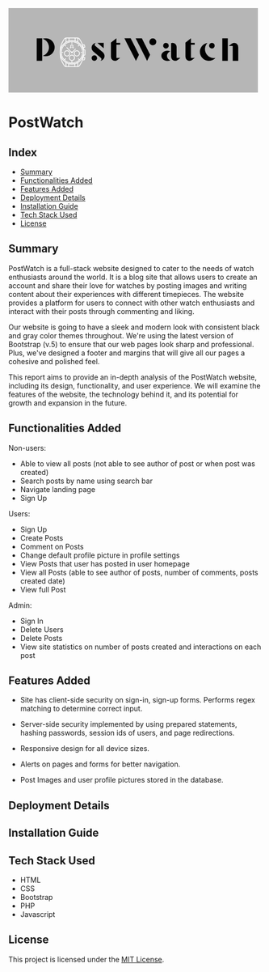 ![logo](./docs/logo.png)


# PostWatch


## Index

- [Summary](#summary)
- [Functionalities Added](#functionalities-added)
- [Features Added](#features-added)
- [Deployment Details](#deployment-details)
- [Installation Guide](#installation-guide)
- [Tech Stack Used](#tech-stack-used)
- [License](#license)



## Summary

PostWatch is a full-stack website designed to cater to the needs of watch enthusiasts around the
world. It is a blog site that allows users to create an account and share their love for watches by
posting images and writing content about their experiences with different timepieces. The website
provides a platform for users to connect with other watch enthusiasts and interact with their posts
through commenting and liking.

Our website is going to have a sleek and modern look with consistent black and gray color themes
throughout. We're using the latest version of Bootstrap (v.5) to ensure that our web pages look sharp
and professional. Plus, we've designed a footer and margins that will give all our pages a cohesive
and polished feel.

This report aims to provide an in-depth analysis of the PostWatch website, including its design,
functionality, and user experience. We will examine the features of the website, the technology behind
it, and its potential for growth and expansion in the future.
 
 
 ## Functionalities Added

Non-users:
- Able to view all posts (not able to see author of post or when post was created)
- Search posts by name using search bar
- Navigate landing page
- Sign Up

Users:
- Sign Up
- Create Posts
- Comment on Posts
- Change default profile picture in profile settings
- View Posts that user has posted in user homepage
- View all Posts (able to see author of posts, number of comments, posts created date)
- View full Post

Admin:
- Sign In
- Delete Users
- Delete Posts
- View site statistics on number of posts created and interactions on each post


 ## Features Added

- Site has client-side security on sign-in, sign-up forms. Performs regex matching to determine
correct input.

- Server-side security implemented by using prepared statements, hashing passwords, session
ids of users, and page redirections.

- Responsive design for all device sizes.

- Alerts on pages and forms for better navigation.

- Post Images and user profile pictures stored in the database.

## Deployment Details

## Installation Guide

## Tech Stack Used

- HTML
- CSS
- Bootstrap
- PHP
- Javascript


## License

This project is licensed under the [MIT License](LICENSE).
